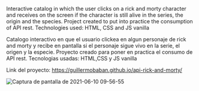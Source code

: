 Interactive catalog in which the user clicks on a rick and morty character and receives on the screen if the character is still alive in the series, the origin and the species. Project created to put into practice the consumption of API rest. 
Technologies used: HTML, CSS and JS vanilla

Catalogo interactivo en que el usuario clickea en algun personaje de rick and morty y recibe en pantalla si el personaje sigue vivo en la serie, el origen y la especie. Proyecto creado para poner en practica el consumo de API rest.
Tecnologias usadas: HTML,CSS y JS vanilla

Link del proyecto: https://guillermobaban.github.io/api-rick-and-morty/

![Captura de pantalla de 2021-06-10 09-56-55](https://user-images.githubusercontent.com/63824391/121528835-36860500-c9d2-11eb-988f-a32eb3502e4d.png)
